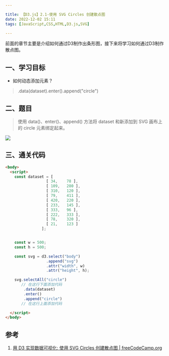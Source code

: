 ```yaml
---

title: 【D3.js】2.1-使用 SVG Circles 创建散点图
date: 2022-12-02 15:11
tags: [JavaScript,CSS,HTML,D3.js,SVG]

---
```


前面的章节主要是介绍如何通过D3制作出条形图，接下来将学习如何通过D3制作散点图。

<!-- more -->

## 一、学习目标
* 如何动态添加元素？
> .data(dataset).enter().append("circle")

## 二、题目
> 使用 data()、enter()、append() 方法将 dataset 和新添加到 SVG 画布上的 circle 元素绑定起来。

![](https://pic-1313582683.cos.ap-chongqing.myqcloud.com/2022/202212021511743.png)

## 三、通关代码
```html
<body>
  <script>
    const dataset = [
                  [ 34,    78 ],
                  [ 109,   280 ],
                  [ 310,   120 ],
                  [ 79,    411 ],
                  [ 420,   220 ],
                  [ 233,   145 ],
                  [ 333,   96 ],
                  [ 222,   333 ],
                  [ 78,    320 ],
                  [ 21,    123 ]
                ];


    const w = 500;
    const h = 500;

    const svg = d3.select("body")
                  .append("svg")
                  .attr("width", w)
                  .attr("height", h);

    svg.selectAll("circle")
       // 在这行下面添加代码
        .data(dataset)
        .enter()
        .append("circle")
       // 在这行上面添加代码

  </script>
</body>

```

## 参考
1. [用 D3 实现数据可视化: 使用 SVG Circles 创建散点图 | freeCodeCamp.org](https://www.freecodecamp.org/chinese/learn/data-visualization/data-visualization-with-d3/create-a-scatterplot-with-svg-circles)